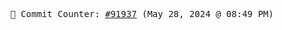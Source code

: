 <p align="center">
    <samp>
        📮 Commit Counter: <a href="https://github.com/Javascript-void0/Javascript-void0/commits/main">#91937</a> (May 28, 2024 @ 08:49 PM)
    </samp>
</p>